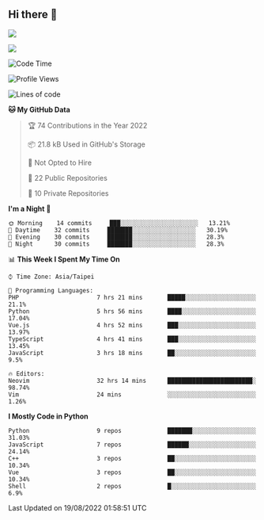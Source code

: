 ## Hi there 👋

![](https://github-readme-stats.vercel.app/api?username=CSY54&theme=nord&show_icons=true)

![](https://github-readme-stats.vercel.app/api/top-langs/?username=CSY54&theme=nord&layout=compact&card_width=445)

<!--START_SECTION:waka-->
![Code Time](http://img.shields.io/badge/Code%20Time-1%2C262%20hrs%2023%20mins-blue)

![Profile Views](http://img.shields.io/badge/Profile%20Views-8-blue)

![Lines of code](https://img.shields.io/badge/From%20Hello%20World%20I%27ve%20Written-108%20Thousand%20lines%20of%20code-blue)

**🐱 My GitHub Data** 

> 🏆 74 Contributions in the Year 2022
 > 
> 📦 21.8 kB Used in GitHub's Storage 
 > 
> 🚫 Not Opted to Hire
 > 
> 📜 22 Public Repositories 
 > 
> 🔑 10 Private Repositories  
 > 
**I'm a Night 🦉** 

```text
🌞 Morning    14 commits     ███░░░░░░░░░░░░░░░░░░░░░░   13.21% 
🌆 Daytime    32 commits     ███████░░░░░░░░░░░░░░░░░░   30.19% 
🌃 Evening    30 commits     ███████░░░░░░░░░░░░░░░░░░   28.3% 
🌙 Night      30 commits     ███████░░░░░░░░░░░░░░░░░░   28.3%

```


📊 **This Week I Spent My Time On** 

```text
⌚︎ Time Zone: Asia/Taipei

💬 Programming Languages: 
PHP                      7 hrs 21 mins       █████░░░░░░░░░░░░░░░░░░░░   21.1% 
Python                   5 hrs 56 mins       ████░░░░░░░░░░░░░░░░░░░░░   17.04% 
Vue.js                   4 hrs 52 mins       ███░░░░░░░░░░░░░░░░░░░░░░   13.97% 
TypeScript               4 hrs 41 mins       ███░░░░░░░░░░░░░░░░░░░░░░   13.45% 
JavaScript               3 hrs 18 mins       ██░░░░░░░░░░░░░░░░░░░░░░░   9.5%

🔥 Editors: 
Neovim                   32 hrs 14 mins      ████████████████████████░   98.74% 
Vim                      24 mins             ░░░░░░░░░░░░░░░░░░░░░░░░░   1.26%

```

**I Mostly Code in Python** 

```text
Python                   9 repos             ███████░░░░░░░░░░░░░░░░░░   31.03% 
JavaScript               7 repos             ██████░░░░░░░░░░░░░░░░░░░   24.14% 
C++                      3 repos             ██░░░░░░░░░░░░░░░░░░░░░░░   10.34% 
Vue                      3 repos             ██░░░░░░░░░░░░░░░░░░░░░░░   10.34% 
Shell                    2 repos             █░░░░░░░░░░░░░░░░░░░░░░░░   6.9%

```



 Last Updated on 19/08/2022 01:58:51 UTC
<!--END_SECTION:waka-->

<!--
**CSY54/CSY54** is a ✨ _special_ ✨ repository because its `README.md` (this file) appears on your GitHub profile.

Here are some ideas to get you started:

- 🔭 I’m currently working on ...
- 🌱 I’m currently learning ...
- 👯 I’m looking to collaborate on ...
- 🤔 I’m looking for help with ...
- 💬 Ask me about ...
- 📫 How to reach me: ...
- 😄 Pronouns: ...
- ⚡ Fun fact: ...
-->

